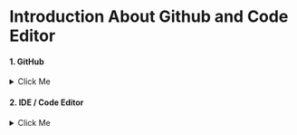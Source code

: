 
# Introduction About Github and Code Editor
#### 1. GitHub
<details>
  <summary>Click Me</summary>

  #### Github
     * What is Git & Github 
     * Why need Git & Github 
     * Git bash Downloads & Installation 
     * Create an Account on Github 
     * Create project Local to Online 
     * Create Project Online 
</details>

#### 2. IDE / Code Editor
<details>
  <summary>Click Me</summary>
  
  #### IDE / Code Editor
     * Vs Code Downloads 
     * Vs Code Editor keyboard shortcuts
     * Important Package installation 
</details>
